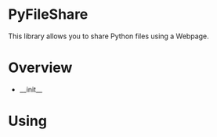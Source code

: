 # PyFileShare
This library allows you to share Python files using a Webpage.

# Overview
- \_\_init__

# Using
